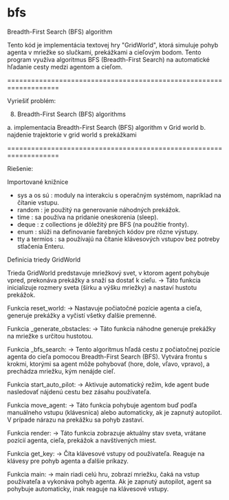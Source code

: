 # bfs
Breadth-First Search (BFS) algorithm

Tento kód je implementácia textovej hry "GridWorld", ktorá simuluje pohyb agenta v mriežke so slučkami, prekážkami a cieľovým bodom. Tento program využíva algoritmus BFS (Breadth-First Search) na automatické hľadanie cesty medzi agentom a cieľom.

===================================================================

Vyriešiť problém:

8. Breadth-First Search (BFS) algorithms

a. implementacia Breadth-First Search (BFS) algorithm v Grid world
b. najdenie trajektorie v grid world s prekážkami

===================================================================

Riešenie:

Importované knižnice

- sys a os sú : moduly na interakciu s operačným systémom, napríklad na čítanie vstupu.
- random : je použitý na generovanie náhodných prekážok.
- time : sa používa na pridanie oneskorenia (sleep).
- deque : z collections je dôležitý pre BFS (na použitie fronty).
- enum : slúži na definovanie farebných kódov pre rôzne výstupy.
- tty a termios : sa používajú na čítanie klávesových vstupov bez potreby stlačenia Enteru.

Definícia triedy GridWorld

Trieda GridWorld predstavuje mriežkový svet, v ktorom agent pohybuje vpred, prekonáva prekážky a snaží sa dostať k cieľu.
-> Táto funkcia inicializuje rozmery sveta (šírku a výšku mriežky) a nastaví hustotu prekážok.

Funkcia reset_world:
-> Nastavuje počiatočné pozície agenta a cieľa, generuje prekážky a vyčistí všetky ďalšie premenné.

Funkcia _generate_obstacles:
-> Táto funkcia náhodne generuje prekážky na mriežke s určitou hustotou.

Funkcia _bfs_search:
-> Tento algoritmus hľadá cestu z počiatočnej pozície agenta do cieľa pomocou Breadth-First Search (BFS). Vytvára frontu s krokmi, ktorými sa agent môže pohybovať (hore, dole, vľavo, vpravo), a prechádza mriežku, kým nenájde cieľ.

Funkcia start_auto_pilot:
-> Aktivuje automatický režim, kde agent bude nasledovať nájdenú cestu bez zásahu používateľa.

Funkcia move_agent:
-> Táto funkcia pohybuje agentom buď podľa manuálneho vstupu (klávesnica) alebo automaticky, ak je zapnutý autopilot. V prípade nárazu na prekážku sa pohyb zastaví.

Funkcia render:
-> Táto funkcia zobrazuje aktuálny stav sveta, vrátane pozícií agenta, cieľa, prekážok a navštívených miest.

Funkcia get_key:
-> Číta klávesové vstupy od používateľa. Reaguje na klávesy pre pohyb agenta a ďalšie príkazy.

Funkcia main:
-> main riadi celú hru, zobrazí mriežku, čaká na vstup používateľa a vykonáva pohyb agenta. Ak je zapnutý autopilot, agent sa pohybuje automaticky, inak reaguje na klávesové vstupy.





